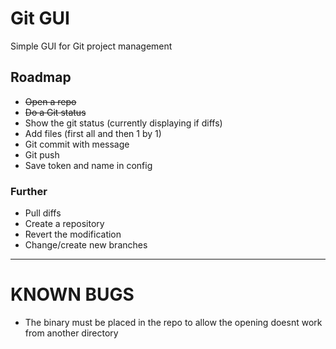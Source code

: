 # Git GUI 
Simple GUI for Git project management 


## Roadmap 

- ~~Open a repo~~
- ~~Do a Git status~~
- Show the git status (currently displaying if diffs)
- Add files (first all and then 1 by 1)
- Git commit with message
- Git push
- Save token and name in config

### Further
- Pull diffs
- Create a repository 
- Revert the modification
- Change/create new branches

---------------

# KNOWN BUGS 

- The binary must be placed in the repo to allow the opening doesnt work from another directory
